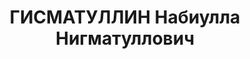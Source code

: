 ---
title: ГИСМАТУЛЛИН Набиулла Нигматуллович
description: 'Род. в 1891, Самарская обл., п. Денискино, татарин, член ВКП(б) с 1919.
  Проживал: г. Казань. Начальник отдела "Снабсбыт" "Рыбтреста"

  Арестован 18.09.1937. Обв. по ст. 58-8, 58-10, 58-11 ("участник троцкистской террористической
  организации"). Приговор: ВК ВС СССР, 14.11.1937 – 10 лет ИТЛ. Умер в 1940 г. в Норильлаге.

  Реабилитирован август 1960'
---